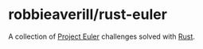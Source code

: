 # robbieaverill/rust-euler

A collection of [Project Euler](https://projecteuler.net) challenges solved with [Rust](https://www.rust-lang.org).
